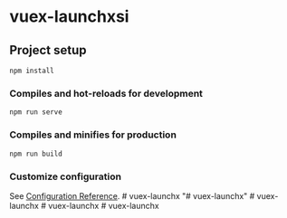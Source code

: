 # vuex-launchxsi

## Project setup
```
npm install
```

### Compiles and hot-reloads for development
```
npm run serve
```

### Compiles and minifies for production
```
npm run build
```

### Customize configuration
See [Configuration Reference](https://cli.vuejs.org/config/).
#   v u e x - l a u n c h x  
 "# vuex-launchx" 
#   v u e x - l a u n c h x  
 #   v u e x - l a u n c h x  
 #   v u e x - l a u n c h x  
 
